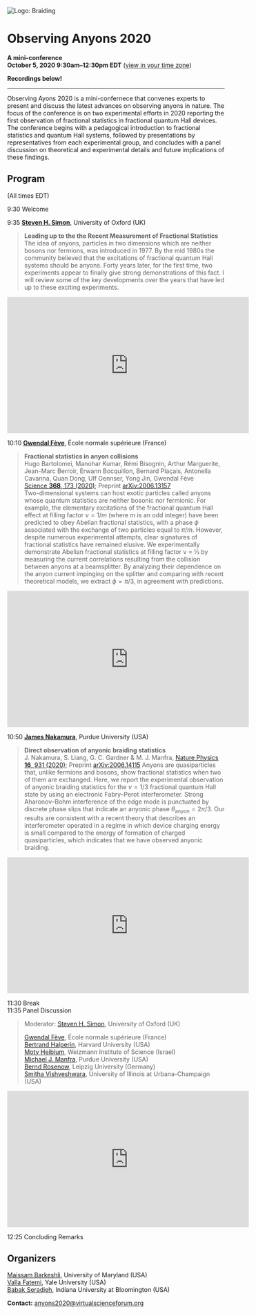 <!--
<div style="text-align:center;">
  <p style="font-family:baskerville,times new roman; font-size: x-large;">Observing Anyons 2020</p>
  <p style="font-family:arial thin,arial,times new roman; font-size: large;">mini-conference</p>
  <p style="font-weight:bold;">October 5, 2020 9:30am&ndash;12:30pm EDT</p>
  <p style="font-weight:normal;">(<a href="https://everytimezone.com/s/4ab0cea5">view in your time zone</a>)</p>
</div>
-->
![Logo: Braiding](/media/Anyons-scheme_trans.png)
# Observing Anyons 2020
**A mini-conference**<br />
**October 5, 2020 9:30am&ndash;12:30pm EDT** ([view in your time zone](https://everytimezone.com/s/4ab0cea5)) <br />

**Recordings below!** 
<hr />

Observing Ayons 2020 is a mini-confernece that convenes experts to present and discuss the latest advances on observing anyons in nature. 
The focus of the conference is on two experimental efforts in 2020 reporting the first observation of fractional statistics in fractional quantum Hall devices.
The conference begins with a pedagogical introduction to fractional statistics and quantum Hall systems, followed by presentations by representatives from each experimental group, and concludes with a panel discussion on theoretical and experimental details and future implications of these findings.

## Program
(All times EDT)

9:30    Welcome <br />

9:35    [**Steven H. Simon**](https://www-thphys.physics.ox.ac.uk/people/SteveSimon/), University of Oxford (UK) <br />
> **Leading up to the the Recent Measurement of Fractional Statistics** <br />
> The idea of anyons, particles in two dimensions which are neither bosons nor fermions, was introduced in 1977.   By the mid 1980s the community believed that the excitations of fractional quantum Hall systems should be anyons.   Forty years later, for the first time, two experiments appear to finally give strong demonstrations of this fact.   I will review some of the key  developments over the years that have led up to these exciting experiments.

<iframe width="560" height="315" src="https://www.youtube-nocookie.com/embed/0dAEnjlrDQ8?t=174" frameborder="0" allow="accelerometer; autoplay; encrypted-media; gyroscope; picture-in-picture" allowfullscreen></iframe>

10:10 [**Gwendal Fève**](http://www.lpa.ens.fr/?-Quantum-optics-with-electrons-&lang=en), École normale supérieure (France) <br />
> **Fractional statistics in anyon collisions** <br />
> Hugo Bartolomei, Manohar Kumar, Rémi Bisognin, Arthur Marguerite, Jean-Marc Berroir, Erwann Bocquillon, Bernard Plaçais, Antonella Cavanna, Quan Dong, Ulf Gennser, Yong Jin, Gwendal Fève <br />
> [Science **368**, 173 (2020)](https://doi.org/10.1126/science.aaz5601); Preprint [arXiv:2006.13157](https://arxiv.org/abs/2006.13157)<br />
> Two-dimensional systems can host exotic particles called anyons whose quantum statistics are neither bosonic nor fermionic. For example, the elementary excitations of the fractional quantum Hall effect at filling factor $\nu=1/m$ (where $m$ is an odd integer) have been predicted to obey Abelian fractional statistics, with a phase $\phi$ associated with the exchange of two particles equal to $\pi/m$. However, despite numerous experimental attempts, clear signatures of fractional statistics have remained elusive. We experimentally demonstrate Abelian fractional statistics at filling factor ν = ⅓ by measuring the current correlations resulting from the collision between anyons at a beamsplitter. By analyzing their dependence on the anyon current impinging on the splitter and comparing with recent theoretical models, we extract $\phi=\pi/3$, in agreement with predictions.

<iframe width="560" height="315" src="https://www.youtube-nocookie.com/embed/l-SKvhvNWB0" frameborder="0" allow="accelerometer; autoplay; encrypted-media; gyroscope; picture-in-picture" allowfullscreen></iframe>

10:50 [**James Nakamura**](https://manfragroup.org/james-nakamura/), Purdue University (USA)  
> **Direct observation of anyonic braiding statistics** <br />
> J. Nakamura, S. Liang, G. C. Gardner & M. J. Manfra, [Nature Physics **16**, 931 (2020)](https://doi.org/10.1038/s41567-020-1019-1); Preprint [arXiv:2006.14115](https://arxiv.org/abs/2006.14115)
> Anyons are quasiparticles that, unlike fermions and bosons, show fractional statistics when two of them are exchanged. Here, we report the experimental observation of anyonic braiding statistics for the $\nu=1/3$ fractional quantum Hall state by using an electronic Fabry–Perot interferometer. Strong Aharonov–Bohm interference of the edge mode is punctuated by discrete phase slips that indicate an anyonic phase $\theta_\text{anyon}=2\pi/3$. Our results are consistent with a recent theory that describes an interferometer operated in a regime in which device charging energy is small compared to the energy of formation of charged quasiparticles, which indicates that we have observed anyonic braiding.

<iframe width="560" height="315" src="https://www.youtube-nocookie.com/embed/p9KqqFDBNR4" frameborder="0" allow="accelerometer; autoplay; encrypted-media; gyroscope; picture-in-picture" allowfullscreen></iframe>

11:30   Break <br />
11:35   Panel Discussion
> Moderator: [Steven H. Simon](https://www-thphys.physics.ox.ac.uk/people/SteveSimon/), University of Oxford (UK) <br />
>
> [Gwendal Fève](http://www.lpa.ens.fr/?-Quantum-optics-with-electrons-&lang=en), École normale supérieure (France) <br />
> [Bertrand Halperin](https://www.physics.harvard.edu/people/facpages/halperin), Harvard University (USA) <br />
> [Moty Heiblum](https://www.weizmann.ac.il/condmat/heiblum/), Weizmann Institute of Science (Israel) <br />
> [Michael J. Manfra](https://manfragroup.org/), Purdue University (USA) <br />
> [Bernd Rosenow](https://home.uni-leipzig.de/rosenow/Bernd_Rosenow/Welcome.html), Leipzig University (Germany) <br />
> [Smitha Vishveshwara](https://physics.illinois.edu/people/directory/profile/smivish), University of Illinois at Urbana-Champaign (USA) <br />

<iframe width="560" height="315" src="https://www.youtube-nocookie.com/embed/NLXtDG5a0bs" frameborder="0" allow="accelerometer; autoplay; encrypted-media; gyroscope; picture-in-picture" allowfullscreen></iframe>

12:25 Concluding Remarks

## Organizers

[Maissam Barkeshli](https://umdphysics.umd.edu/people/faculty/current/item/718-maissam.html#biography), University of Maryland (USA) <br />
[Valla Fatemi](https://scholar.google.com/citations?hl=en&user=2FyVH8gAAAAJ), Yale University (USA) <br />
[Babak Seradjeh](https://scholar.google.com/citations?user=snK4qSYAAAAJ), Indiana University at Bloomington (USA)

**Contact:** anyons2020@virtualscienceforum.org
